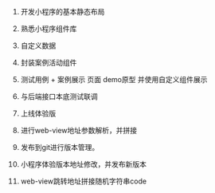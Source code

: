 1. 开发小程序的基本静态布局
2. 熟悉小程序组件库

1. 自定义数据
2. 封装案例活动组件
3. 测试用例 + 案例展示 页面 demo原型 并使用自定义组件展示

1. 与后端接口本底测试联调
2. 上线体验版

1. 进行web-view地址参数解析，并拼接
2. 发布到git进行版本管理。



1. 小程序体验版本地址修改，并发布新版本
2. web-view跳转地址拼接随机字符串code
